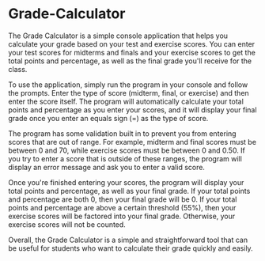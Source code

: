 # Grade-Calculator

The Grade Calculator is a simple console application that helps you calculate your grade based on your test and exercise scores. You can enter your test scores for midterms and finals and your exercise scores to get the total points and percentage, as well as the final grade you'll receive for the class.

To use the application, simply run the program in your console and follow the prompts. Enter the type of score (midterm, final, or exercise) and then enter the score itself. The program will automatically calculate your total points and percentage as you enter your scores, and it will display your final grade once you enter an equals sign (=) as the type of score.

The program has some validation built in to prevent you from entering scores that are out of range. For example, midterm and final scores must be between 0 and 70, while exercise scores must be between 0 and 0.50. If you try to enter a score that is outside of these ranges, the program will display an error message and ask you to enter a valid score.

Once you're finished entering your scores, the program will display your total points and percentage, as well as your final grade. If your total points and percentage are both 0, then your final grade will be 0. If your total points and percentage are above a certain threshold (55%), then your exercise scores will be factored into your final grade. Otherwise, your exercise scores will not be counted.

Overall, the Grade Calculator is a simple and straightforward tool that can be useful for students who want to calculate their grade quickly and easily.
